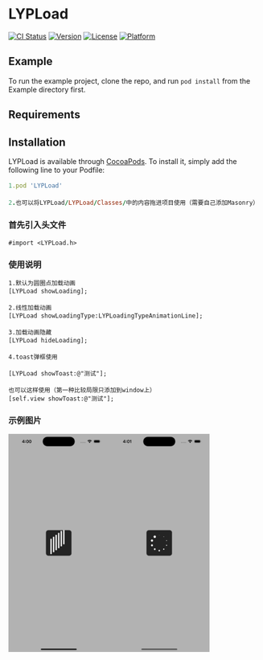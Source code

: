 # LYPLoad

[![CI Status](https://img.shields.io/travis/sgx_05/LYPLoad.svg?style=flat)](https://travis-ci.org/sgx_05/LYPLoad)
[![Version](https://img.shields.io/cocoapods/v/LYPLoad.svg?style=flat)](https://cocoapods.org/pods/LYPLoad)
[![License](https://img.shields.io/cocoapods/l/LYPLoad.svg?style=flat)](https://cocoapods.org/pods/LYPLoad)
[![Platform](https://img.shields.io/cocoapods/p/LYPLoad.svg?style=flat)](https://cocoapods.org/pods/LYPLoad)

## Example

To run the example project, clone the repo, and run `pod install` from the Example directory first.

## Requirements

## Installation

LYPLoad is available through [CocoaPods](https://cocoapods.org). To install
it, simply add the following line to your Podfile:

```ruby
1.pod 'LYPLoad'

2.也可以将LYPLoad/LYPLoad/Classes/中的内容拖进项目使用（需要自己添加Masonry）

```

### 首先引入头文件 
```
#import <LYPLoad.h>

```
### 使用说明
```
1.默认为圆圈点加载动画
[LYPLoad showLoading];

2.线性加载动画
[LYPLoad showLoadingType:LYPLoadingTypeAnimationLine];

3.加载动画隐藏
[LYPLoad hideLoading];

4.toast弹框使用

[LYPLoad showToast:@"测试"];

也可以这样使用（第一种比较局限只添加到window上）
[self.view showToast:@"测试"];
```

### 示例图片
<div style="display:flex;flex-direction:row">
<img src = "https://github.com/wkwl/ImageSpec/blob/master/LYPLoad/Simulator%20Screen%20Shot%20-%20iPhone%2014%20Pro%20-%202023-03-13%20at%2016.00.41.png?raw=true" width="200" />

<img src = "https://github.com/wkwl/ImageSpec/blob/master/LYPLoad/Simulator%20Screen%20Shot%20-%20iPhone%2014%20Pro%20-%202023-03-13%20at%2016.01.08.png?raw=true" width="200" />
</div>

